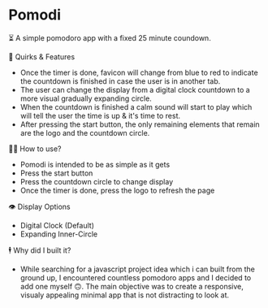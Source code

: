 # Pomodi
⏳ A simple pomodoro app with a fixed 25 minute coundown.
 

💼 Quirks & Features
 
 - Once the timer is done, favicon will change from blue to red to indicate the countdown is finished in case the user is in another tab.
 - The user can change the display from a digital clock countdown to a more visual gradually expanding circle. 
 - When the countdown is finished a calm sound will start to play which will tell the user the time is up & it's time to rest.
 - After pressing the start button, the only remaining elements that remain are the logo and the countdown circle.
 

 👨‍🏫 How to use?
 
  - Pomodi is intended to be as simple as it gets
  - Press the start button
  - Press the countdown circle to change display 
  - Once the timer is done, press the logo to refresh the page
  
  
  👁️ Display Options
  
  - Digital Clock (Default)
  - Expanding Inner-Circle
  

🕴️ Why did I built it?
 
 - While searching for a javascript project idea which i can built from the ground up,
   I encountered countless pomodoro apps and I decided to add one myself 🙃. The main objective
   was to create a responsive, visualy appealing minimal app that is not distracting to look at.


 
